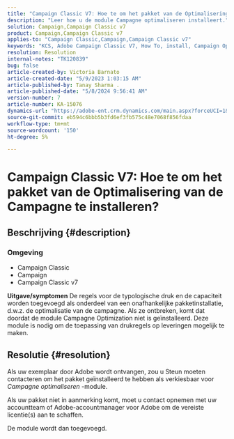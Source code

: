 ```yaml
---
title: "Campaign Classic V7: Hoe te om het pakket van de Optimalisering van de Campagne te installeren?"
description: "Leer hoe u de module Campagne optimaliseren installeert."
solution: Campaign,Campaign Classic v7
product: Campaign,Campaign Classic v7
applies-to: "Campaign Classic,Campaign,Campaign Classic v7"
keywords: "KCS, Adobe Campaign Classic V7, How To, install, Campaign Optimization package, Adobe Campaign, Adobe Campaign Classic"
resolution: Resolution
internal-notes: "TK120839"
bug: false
article-created-by: Victoria Barnato
article-created-date: "5/9/2023 1:03:15 AM"
article-published-by: Tanay Sharma .
article-published-date: "5/8/2024 9:56:41 AM"
version-number: 7
article-number: KA-15076
dynamics-url: "https://adobe-ent.crm.dynamics.com/main.aspx?forceUCI=1&pagetype=entityrecord&etn=knowledgearticle&id=6b57af43-05ee-ed11-8849-6045bd0065b6"
source-git-commit: eb594c6bbb5b3fd6ef3fb575c48e7068f856fdaa
workflow-type: tm+mt
source-wordcount: '150'
ht-degree: 5%

---
```


# Campaign Classic V7: Hoe te om het pakket van de Optimalisering van de Campagne te installeren?

## Beschrijving {#description}


### <b>Omgeving</b>

- Campaign Classic
- Campaign
- Campaign Classic v7


<b>Uitgave/symptomen</b>
De regels voor de typologische druk en de capaciteit worden toegevoegd als onderdeel van een onafhankelijke pakketinstallatie, d.w.z. de optimalisatie van de campagne. Als ze ontbreken, komt dat doordat de module Campagne Optimization niet is geïnstalleerd.
Deze module is nodig om de toepassing van drukregels op leveringen mogelijk te maken.




## Resolutie {#resolution}


Als uw exemplaar door Adobe wordt ontvangen, zou u Steun moeten contacteren om het pakket geïnstalleerd te hebben als verkiesbaar voor *Campagne optimaliseren* -module.

Als uw pakket niet in aanmerking komt, moet u contact opnemen met uw accountteam of Adobe-accountmanager voor Adobe om de vereiste licentie(s) aan te schaffen.

De module wordt dan toegevoegd.
